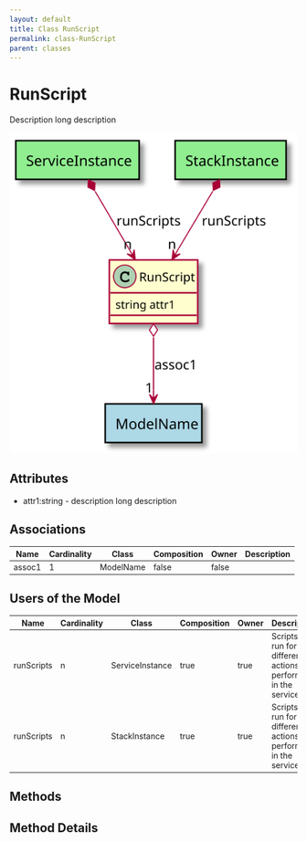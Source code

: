 ```yaml
---
layout: default
title: Class RunScript
permalink: class-RunScript
parent: classes
---
```


# RunScript

Description long description

![Logical Diagram](./logical.svg)

## Attributes

* attr1:string - description long description


## Associations

| Name | Cardinality | Class | Composition | Owner | Description |
| --- | --- | --- | --- | --- | --- |
| assoc1 | 1 | ModelName | false | false |  |


## Users of the Model

| Name | Cardinality | Class | Composition | Owner | Description |
| --- | --- | --- | --- | --- | --- |
| runScripts | n | ServiceInstance | true | true | Scripts to run for the different actions performed in the service |
| runScripts | n | StackInstance | true | true | Scripts to run for the different actions performed in the service |





## Methods


<h2>Method Details</h2>
    

